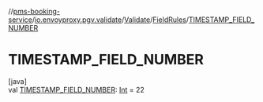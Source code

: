 //[pms-booking-service](../../../../index.md)/[io.envoyproxy.pgv.validate](../../index.md)/[Validate](../index.md)/[FieldRules](index.md)/[TIMESTAMP_FIELD_NUMBER](-t-i-m-e-s-t-a-m-p_-f-i-e-l-d_-n-u-m-b-e-r.md)

# TIMESTAMP_FIELD_NUMBER

[java]\
val [TIMESTAMP_FIELD_NUMBER](-t-i-m-e-s-t-a-m-p_-f-i-e-l-d_-n-u-m-b-e-r.md): [Int](https://kotlinlang.org/api/core/kotlin-stdlib/kotlin/-int/index.html) = 22